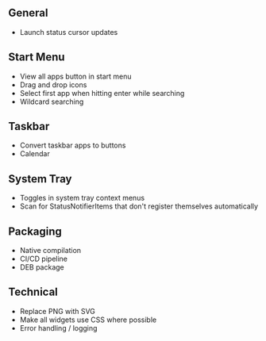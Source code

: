 General
------------
* Launch status cursor updates

Start Menu
------------
* View all apps button in start menu
* Drag and drop icons
* Select first app when hitting enter while searching
* Wildcard searching

Taskbar
------------
* Convert taskbar apps to buttons
* Calendar

System Tray
------------
* Toggles in system tray context menus
* Scan for StatusNotifierItems that don't register themselves automatically

Packaging
-----------
* Native compilation
* CI/CD pipeline
* DEB package

Technical
------------
* Replace PNG with SVG
* Make all widgets use CSS where possible
* Error handling / logging
